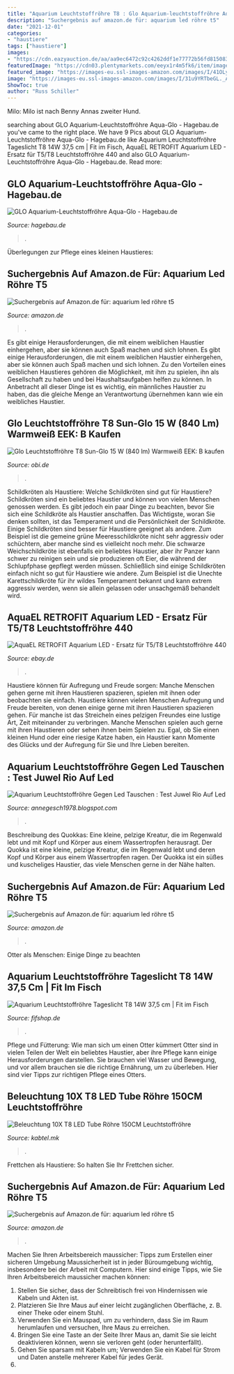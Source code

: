 ```yaml
---
title: "Aquarium Leuchtstoffröhre T8 : Glo Aquarium-leuchtstoffröhre Aqua-glo"
description: "Suchergebnis auf amazon.de für: aquarium led röhre t5"
date: "2021-12-01"
categories:
- "haustiere"
tags: ["haustiere"]
images:
- "https://cdn.eazyauction.de/aa/aa9ec6472c92c4262ddf1e77772b56fd81508329c2729541742f72bf96ed0175a70b1887cc734104dddd7b95433eff7b/img/1000x1000_bf10b82730377d57239021d95f0838f025482c4d.jpeg"
featuredImage: "https://cdn03.plentymarkets.com/eeyx1r4m5fk6/item/images/124824/full/LSR1002.jpg"
featured_image: "https://images-eu.ssl-images-amazon.com/images/I/41OLyxs3JcL._AC_US500_QL65_.jpg"
image: "https://images-eu.ssl-images-amazon.com/images/I/31u9YRTbeGL._AC_US327_QL65_.jpg"
ShowToc: true
author: "Russ Schiller"
---
```



Milo: Milo ist nach Benny Annas zweiter Hund.

	

		
searching about GLO Aquarium-Leuchtstoffröhre Aqua-Glo - Hagebau.de you've came to the right place. We have 9 Pics about GLO Aquarium-Leuchtstoffröhre Aqua-Glo - Hagebau.de like Aquarium Leuchtstoffröhre Tageslicht T8 14W 37,5 cm | Fit im Fisch, AquaEL RETROFIT Aquarium LED - Ersatz für T5/T8 Leuchtstoffröhre 440 and also GLO Aquarium-Leuchtstoffröhre Aqua-Glo - Hagebau.de. Read more:
		
    
## GLO Aquarium-Leuchtstoffröhre Aqua-Glo - Hagebau.de

<img loading=lazy src="https://image.hagebau.de/web_detail/aquarium-leuchtstoffroehre-aqua-glo--1000000000108662.jpg" onerror="this.onerror=null;this.src='https://tse2.mm.bing.net/th?id=OIP.Z0Cf7ILxR9-fg2vLhQ7JDQAAAA&amp;pid=15.1';" alt="GLO Aquarium-Leuchtstoffröhre Aqua-Glo - Hagebau.de">

_Source: hagebau.de_

>. 

	

Überlegungen zur Pflege eines kleinen Haustieres:

    
## Suchergebnis Auf Amazon.de Für: Aquarium Led Röhre T5

<img loading=lazy src="https://images-eu.ssl-images-amazon.com/images/I/41OLyxs3JcL._AC_US500_QL65_.jpg" onerror="this.onerror=null;this.src='https://tse1.mm.bing.net/th?id=OIP.2XBD_XZPAU6ADyGLREddggHaHa&amp;pid=15.1';" alt="Suchergebnis auf Amazon.de für: aquarium led röhre t5">

_Source: amazon.de_

>. 

	

Es gibt einige Herausforderungen, die mit einem weiblichen Haustier einhergehen, aber sie können auch Spaß machen und sich lohnen.
Es gibt einige Herausforderungen, die mit einem weiblichen Haustier einhergehen, aber sie können auch Spaß machen und sich lohnen. Zu den Vorteilen eines weiblichen Haustieres gehören die Möglichkeit, mit ihm zu spielen, ihn als Gesellschaft zu haben und bei Haushaltsaufgaben helfen zu können. In Anbetracht all dieser Dinge ist es wichtig, ein männliches Haustier zu haben, das die gleiche Menge an Verantwortung übernehmen kann wie ein weibliches Haustier.

    
## Glo Leuchtstoffröhre T8 Sun-Glo 15 W (840 Lm) Warmweiß EEK: B Kaufen

<img loading=lazy src="https://images.obi.de/product/DE/1500x1500/641354_1.jpg" onerror="this.onerror=null;this.src='https://tse4.mm.bing.net/th?id=OIP.maq7i5kuLA8L9T551rLUBAHaHa&amp;pid=15.1';" alt="Glo Leuchtstoffröhre T8 Sun-Glo 15 W (840 lm) Warmweiß EEK: B kaufen">

_Source: obi.de_

>. 

	

Schildkröten als Haustiere: Welche Schildkröten sind gut für Haustiere?
Schildkröten sind ein beliebtes Haustier und können von vielen Menschen genossen werden. Es gibt jedoch ein paar Dinge zu beachten, bevor Sie sich eine Schildkröte als Haustier anschaffen. Das Wichtigste, woran Sie denken sollten, ist das Temperament und die Persönlichkeit der Schildkröte. Einige Schildkröten sind besser für Haustiere geeignet als andere. Zum Beispiel ist die gemeine grüne Meeresschildkröte nicht sehr aggressiv oder schüchtern, aber manche sind es vielleicht noch mehr. Die schwarze Weichschildkröte ist ebenfalls ein beliebtes Haustier, aber ihr Panzer kann schwer zu reinigen sein und sie produzieren oft Eier, die während der Schlupfphase gepflegt werden müssen. Schließlich sind einige Schildkröten einfach nicht so gut für Haustiere wie andere. Zum Beispiel ist die Unechte Karettschildkröte für ihr wildes Temperament bekannt und kann extrem aggressiv werden, wenn sie allein gelassen oder unsachgemäß behandelt wird.

    
## AquaEL RETROFIT Aquarium LED - Ersatz Für T5/T8 Leuchtstoffröhre 440

<img loading=lazy src="https://cdn.eazyauction.de/aa/aa9ec6472c92c4262ddf1e77772b56fd81508329c2729541742f72bf96ed0175a70b1887cc734104dddd7b95433eff7b/img/1000x1000_bf10b82730377d57239021d95f0838f025482c4d.jpeg" onerror="this.onerror=null;this.src='https://tse3.mm.bing.net/th?id=OIP.x6jlT_oKy3Ktkacm9HbhAAHaHa&amp;pid=15.1';" alt="AquaEL RETROFIT Aquarium LED - Ersatz für T5/T8 Leuchtstoffröhre 440">

_Source: ebay.de_

>. 

	

Haustiere können für Aufregung und Freude sorgen: Manche Menschen gehen gerne mit ihren Haustieren spazieren, spielen mit ihnen oder beobachten sie einfach.
Haustiere können vielen Menschen Aufregung und Freude bereiten, von denen einige gerne mit ihren Haustieren spazieren gehen. Für manche ist das Streicheln eines pelzigen Freundes eine lustige Art, Zeit miteinander zu verbringen. Manche Menschen spielen auch gerne mit ihren Haustieren oder sehen ihnen beim Spielen zu. Egal, ob Sie einen kleinen Hund oder eine riesige Katze haben, ein Haustier kann Momente des Glücks und der Aufregung für Sie und Ihre Lieben bereiten.

    
## Aquarium Leuchtstoffröhre Gegen Led Tauschen : Test Juwel Rio Auf Led

<img loading=lazy src="https://www.elektrikforen.de/attachments/mitte-jpg.15762/" onerror="this.onerror=null;this.src='https://tse1.mm.bing.net/th?id=OIP.gGgv6npKOZqLL_ZXwGaNOAHaFj&amp;pid=15.1';" alt="Aquarium Leuchtstoffröhre Gegen Led Tauschen : Test Juwel Rio Auf Led">

_Source: annegesch1978.blogspot.com_

>. 

	

Beschreibung des Quokkas: Eine kleine, pelzige Kreatur, die im Regenwald lebt und mit Kopf und Körper aus einem Wassertropfen herausragt.
Der Quokka ist eine kleine, pelzige Kreatur, die im Regenwald lebt und deren Kopf und Körper aus einem Wassertropfen ragen. Der Quokka ist ein süßes und kuscheliges Haustier, das viele Menschen gerne in der Nähe halten.

    
## Suchergebnis Auf Amazon.de Für: Aquarium Led Röhre T5

<img loading=lazy src="https://images-eu.ssl-images-amazon.com/images/I/31u9YRTbeGL._AC_US327_QL65_.jpg" onerror="this.onerror=null;this.src='https://tse3.mm.bing.net/th?id=OIP.d0X9Kkrt4EeTUbQ345OcWAAAAA&amp;pid=15.1';" alt="Suchergebnis auf Amazon.de für: aquarium led röhre t5">

_Source: amazon.de_

>. 

	

Otter als Menschen: Einige Dinge zu beachten

    
## Aquarium Leuchtstoffröhre Tageslicht T8 14W 37,5 Cm | Fit Im Fisch

<img loading=lazy src="https://cdn03.plentymarkets.com/eeyx1r4m5fk6/item/images/124824/full/LSR1002.jpg" onerror="this.onerror=null;this.src='https://tse4.mm.bing.net/th?id=OIP.sDhofL24GYVvCOnpsbxngAHaFB&amp;pid=15.1';" alt="Aquarium Leuchtstoffröhre Tageslicht T8 14W 37,5 cm | Fit im Fisch">

_Source: fifshop.de_

>. 

	

Pflege und Fütterung: Wie man sich um einen Otter kümmert
Otter sind in vielen Teilen der Welt ein beliebtes Haustier, aber ihre Pflege kann einige Herausforderungen darstellen. Sie brauchen viel Wasser und Bewegung, und vor allem brauchen sie die richtige Ernährung, um zu überleben. Hier sind vier Tipps zur richtigen Pflege eines Otters.

    
## Beleuchtung 10X T8 LED Tube Röhre 150CM Leuchtstoffröhre

<img loading=lazy src="https://image.pushauction.com/0/0/ce7c865d-e1e1-462e-b554-da99f65496c2/6def5bb0-21b0-4c67-8436-bc88bd08caa3.jpg" onerror="this.onerror=null;this.src='https://tse4.mm.bing.net/th?id=OIP.CVCUJLU9dnR8jOmqsh_cIgHaHa&amp;pid=15.1';" alt="Beleuchtung 10X T8 LED Tube Röhre 150CM Leuchtstoffröhre">

_Source: kabtel.mk_

>. 

	

Frettchen als Haustiere: So halten Sie Ihr Frettchen sicher.

    
## Suchergebnis Auf Amazon.de Für: Aquarium Led Röhre T5

<img loading=lazy src="https://images-eu.ssl-images-amazon.com/images/I/31-7e8B-rFL._AC_US374_QL65_.jpg" onerror="this.onerror=null;this.src='https://tse2.mm.bing.net/th?id=OIP.Du2V-hO2WqGQ0Hz5EpWp5wAAAA&amp;pid=15.1';" alt="Suchergebnis auf Amazon.de für: aquarium led röhre t5">

_Source: amazon.de_

>. 

	

Machen Sie Ihren Arbeitsbereich maussicher: Tipps zum Erstellen einer sicheren Umgebung
Maussicherheit ist in jeder Büroumgebung wichtig, insbesondere bei der Arbeit mit Computern. Hier sind einige Tipps, wie Sie Ihren Arbeitsbereich maussicher machen können:
1. Stellen Sie sicher, dass der Schreibtisch frei von Hindernissen wie Kabeln und Akten ist.
2. Platzieren Sie Ihre Maus auf einer leicht zugänglichen Oberfläche, z. B. einer Theke oder einem Stuhl.
3. Verwenden Sie ein Mauspad, um zu verhindern, dass Sie im Raum herumlaufen und versuchen, Ihre Maus zu erreichen.
4. Bringen Sie eine Taste an der Seite Ihrer Maus an, damit Sie sie leicht deaktivieren können, wenn sie verloren geht (oder herunterfällt).
5. Gehen Sie sparsam mit Kabeln um; Verwenden Sie ein Kabel für Strom und Daten anstelle mehrerer Kabel für jedes Gerät.
6.

